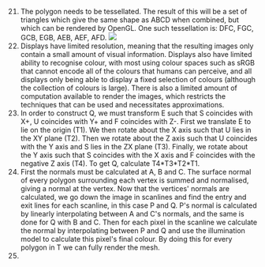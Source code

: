21. The polygon needs to be tessellated. The result of this will be a set of triangles which give the same shape as ABCD when combined, but which can be rendered by OpenGL. One such tessellation is: DFC, FGC, GCB, EGB, AEB, AEF, AFD.
![](Pasted%20image%2020230601103318.png)
22. Displays have limited resolution, meaning that the resulting images only contain a small amount of visual information. Displays also have limited ability to recognise colour, with most using colour spaces such as sRGB that cannot encode all of the colours that humans can perceive, and all displays only being able to display a fixed selection of colours (although the collection of colours is large). There is also a limited amount of computation available to render the images, which restricts the techniques that can be used and necessitates approximations.
23. In order to construct Q, we must transform E such that S coincides with X+, U coincides with Y+ and F coincides with Z-. First we translate E to lie on the origin (T1). We then rotate about the X axis such that U lies in the XY plane (T2). Then we rotate about the Z axis such that U coincides with the Y axis and S lies in the ZX plane (T3). Finally, we rotate about the Y axis such that S coincides with the X axis and F coincides with the negative Z axis (T4). To get Q, calculate T4\*T3\*T2\*T1.
24. First the normals must be calculated at A, B and C. The surface normal of every polygon surrounding each vertex is summed and normalised, giving a normal at the vertex. Now that the vertices' normals are calculated, we go down the image in scanlines and find the entry and exit lines for each scanline, in this case P and Q. P's normal is calculated by linearly interpolating between A and C's normals, and the same is done for Q with B and C. Then for each pixel in the scanline we calculate the normal by interpolating between P and Q and use the illumination model to calculate this pixel's final colour. By doing this for every polygon in T we can fully render the mesh.
25. 